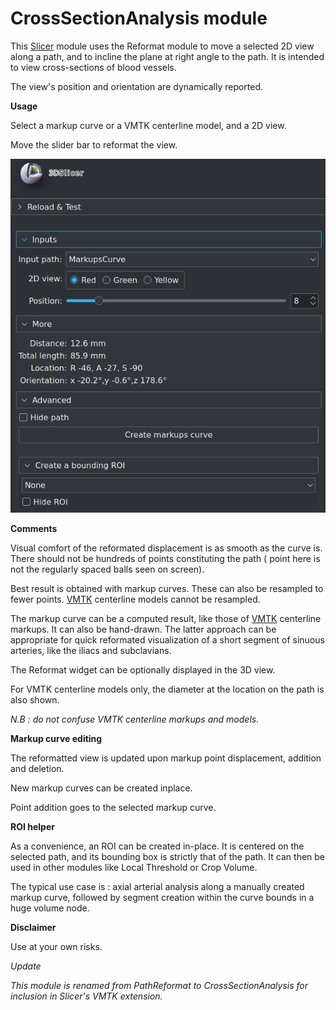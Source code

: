 # CrossSectionAnalysis module

This [Slicer](https://www.slicer.org/) module uses the Reformat module to move a selected 2D view along a path, and to incline the plane at right angle to the path. It is intended to view cross-sections of blood vessels.

The view's position and orientation are dynamically reported.

**Usage**

Select a markup curve or a VMTK centerline model, and a 2D view.

Move the slider bar to reformat the view.

![Texte alternatif](Screenshot_0.png)

**Comments**

Visual comfort of the reformated displacement is as smooth as the curve is. There should not be hundreds of points constituting the path ( point here is not the regularly spaced balls seen on screen).

Best result is obtained with markup curves. These can also be resampled to fewer points. [VMTK](https://github.com/vmtk/SlicerExtension-VMTK) centerline models cannot be resampled.

The markup curve can be a computed result, like those of [VMTK](https://github.com/vmtk/SlicerExtension-VMTK) centerline markups. It can also be hand-drawn. The latter approach can  be appropriate for quick reformated visualization of a short segment of sinuous arteries, like the iliacs and subclavians.

The Reformat widget can be optionally displayed in the 3D view.

For VMTK centerline models only, the diameter at the location on the path is also shown.

*N.B : do not confuse VMTK centerline markups and models.*

**Markup curve editing**

The reformatted view is updated upon markup point displacement, addition and deletion.

New markup curves can be created inplace.

Point addition goes to the selected markup curve.

**ROI helper**

As a convenience, an ROI can be created in-place. It is centered on the selected path, and its bounding box is strictly that of the path. It can then be used in other modules like Local Threshold or Crop Volume.

The typical use case is : axial arterial analysis along a manually created markup curve, followed by segment creation within the curve bounds in a huge volume node.

**Disclaimer**

Use at your own risks.

*Update*

*This module is renamed from PathReformat to CrossSectionAnalysis for inclusion in Slicer's VMTK extension.*


